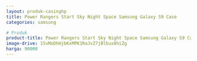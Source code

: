 ```yaml
---
layout: produk-casinghp
title: Power Rangers Start Sky Night Space Samsung Galaxy S9 Case
categories: samsung

# Produk
product-title: Power Rangers Start Sky Night Space Samsung Galaxy S9 Case
image-drive: 15vMoDhHjbKxMPK1RaJvZ7jBlbux8hiZg
harga: 90000
---
```

